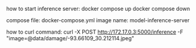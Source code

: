 
how to start inference server:
docker compose up
docker compose down 

compose file: docker-compose.yml
image name: model-inference-server

how to curl command: 
curl -X POST http://172.17.0.3:5000/inference -F "image=@data/damage/-93.66109_30.212114.jpeg"

